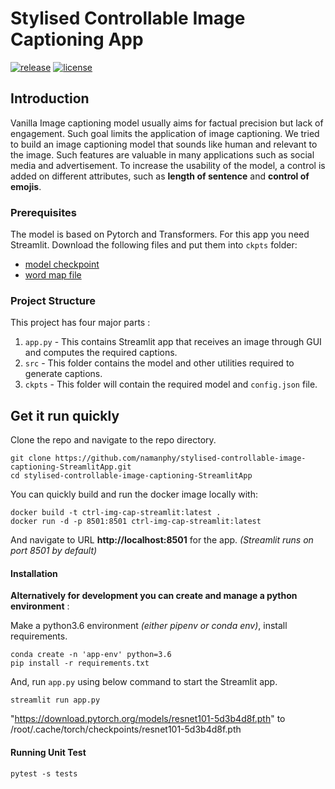 <div style="align:left">

# Stylised Controllable Image Captioning App

[![release](https://img.shields.io/badge/current%20release-v0.1-blue)]()
[![license](https://img.shields.io/badge/license-MIT-green)](https://github.com/namanphy/stylised-controllable-image-captioning-StreamlitApp/blob/master/LICENSE)

</div>

## Introduction
Vanilla Image captioning model usually aims for factual precision but lack of engagement. Such goal limits the application 
of image captioning. We tried to build an image captioning model that sounds like human and relevant to the image. Such 
features are valuable in many applications such as social media and advertisement. 
To increase the usability of the model, a control is added on different attributes, such as **length of sentence** and 
**control of emojis**.

### Prerequisites
The model is based on Pytorch and Transformers. For this app you need 
Streamlit.
Download the following files and put them into `ckpts` folder:  
- [model checkpoint](https://drive.google.com/file/d/1ciN8Iz1qE1JTmo8TEMMUxBN-LvUovd6B/view?usp=sharing)
- [word map file](https://drive.google.com/file/d/1MLRazOJwn52dfYnPP83u0qsKj3uf6Jn6/view?usp=sharing)

### Project Structure
This project has four major parts :
1. `app.py` - This contains Streamlit app that receives an image through GUI and computes the required captions.
2. `src` - This folder contains the model and other utilities required to generate captions.
3. `ckpts` - This folder will contain the required model and `config.json` file.


## Get it run quickly

Clone the repo and navigate to the repo directory.
```
git clone https://github.com/namanphy/stylised-controllable-image-captioning-StreamlitApp.git
cd stylised-controllable-image-captioning-StreamlitApp
```

You can quickly build and run the docker image locally with:
```
docker build -t ctrl-img-cap-streamlit:latest .
docker run -d -p 8501:8501 ctrl-img-cap-streamlit:latest
```
And navigate to URL **http://localhost:8501** for the app. *(Streamlit runs on port 8501 by default)*

#### Installation
**Alternatively for development you can create and manage a python environment** : 

Make a python3.6 environment *(either pipenv or conda env)*, install requirements.
```
conda create -n 'app-env' python=3.6
pip install -r requirements.txt
```

And, run `app.py` using below command to start the Streamlit app.
```
streamlit run app.py
```

"https://download.pytorch.org/models/resnet101-5d3b4d8f.pth" to /root/.cache/torch/checkpoints/resnet101-5d3b4d8f.pth

#### Running Unit Test
```
pytest -s tests
```

